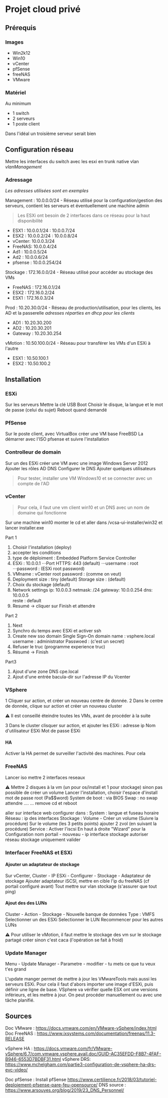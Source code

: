 # Projet cloud privé

## Prérequis

### Images

- Win2k12
- Win10
- vCenter
- pfSense
- freeNAS
- VMware

### Matériel

Au minimum
- 1 switch
- 2 serveurs
- 1 poste client

Dans l'idéal un troisième serveur serait bien

## Configuration réseau

Mettre les interfaces du switch avec les esxi en trunk native vlan *vlanManagement*

### Adressage

*Les adresses utilisées sont en exemples* 

Management : 10.0.0.0/24 - Réseau utilisé pour la configuration/gestion des serveurs, contient les serveurs et éventuellement une machine admin 
> Les ESXi ont besoin de 2 interfaces dans ce réseau pour la haut disponibilité
- ESX1 : 10.0.0.1/24
	: 10.0.0.7/24
- ESX2 : 10.0.0.2/24
	: 10.0.0.8/24
- vCenter: 10.0.0.3/24
- FreeNAS: 10.0.0.4/24
- Ad1	 : 10.0.0.5/24
- Ad2    : 10.0.0.6/24
- pfsense : 10.0.0.254/24

Stockage : 172.16.0.0/24 - Réseau utilisé pour accéder au stockage des VMs 
- FreeNAS : 172.16.0.1/24
- ESX2   : 172.16.0.2/24
- ESX1	  : 172.16.0.3/24

Prod : 10.20.30.0/24 - Réseau de production/utilisation, pour les clients, les AD et la passerelle
*adresses réparties en dhcp pour les clients*
- AD1	: 10.20.30.200
- AD2	: 10.20.30.201
- Gateway : 10.20.30.254

vMotion : 10.50.100.0/24 - Réseau pour transférer les VMs d'un ESXi à l'autre
- ESX1	: 10.50.100.1
- ESX2 : 10.50.100.2

## Installation

### ESXi

Sur les serveurs
Mettre la clé USB
Boot
Choisir le disque, la langue et le mot de passe (celui du sujet)
Reboot quand demandé

### PfSense

Sur le poste client, avec VirtualBox créer une VM base FreeBSD
La démarrer avec l'ISO pfsense et suivre l'installation

### Controlleur de domain

Sur un des ESXi créer une VM avec une image Windows Server 2012
Ajouter les rôles AD DNS 
Configurer le DNS
Ajouter quelques utilisateurs

> Pour tester, installer une VM Windows10 et se connecter avec un compte de l'AD

### vCenter

> Pour cela, il faut une vm client win10 et un DNS avec un nom de domaine qui fonctionne

Sur une machine win10 monter le cd et aller dans /vcsa-ui-installer/win32 et lancer installer.exe

Part 1 
  
1. Choisir l'installation (deploy)
2. accepter les conditions
3. type de déploiment : Embedded Platform Service Controller
4. ESXi : 10.0.0.1
⋅⋅⋅Port HTTPS: 443 (default)
⋅⋅⋅username : root
⋅⋅⋅password : (ESXi root password)
5. VMname : vCenter
      root password : (comme on veut)
6. Deployment size : tiny (default)
      Storage size : (default)
7. Choix du stockage (default)
8. Network settings
      ip: 10.0.0.3
      netmask: /24
      gateway: 10.0.0.254
      dns: 10.0.0.5    
      reste : default    
9. Resumé -> cliquer sur Finish et attendre

Part 2

1. Next
2. Synchro du temps avec ESXi et activer ssh
3. Create new sso domain
    Single Sign-On domain name : vsphere.local
    username : administrator
    Passwoed : (c'est un secret)
4. Refuser le truc (programme experience truc)
5. Résumé -> Finish

Part3

1. Ajout d'une zone DNS cpe.local
2. Ajout d'une entrée bacula-dir sur l'adresse IP du Vcenter

### VSphere

1 Cliquer sur action, et créer un nouveau centre de donnée.
2 Dans le centre de donnée, clique sur action et créer un nouveau cluster

:warning: Il est conseillé éteindre toutes les VMs, avant de procéder à la suite

3 Dans le cluster clisquer sur action, et ajouter les ESXi :
  adresse ip
  Nom d'utilisateur ESXi
  Mot de passe ESXi
  
#### HA
  Activer la HA permet de surveiller l'activité des machines. Pour cela 

### FreeNAS

Lancer iso
mettre 2 interfaces reseaux

:warning: Mettre 2 disques à la vm (un pour os/install et 1 pour stockage) sinon pas possible de créer un volume
Lancer l'installation, choisir l'espace d'install
mot de passe root (Pa$$word)
System de boot : via BIOS
Swap : no swap
attendre ....
...
remove cd et reboot

aller sur interface web
configurer dans :
  System : langue et fuseau horaire
  Réseau : ip des interfaces
  Stockage : 
    Volume - Créer un volume (Suivre la procédure)
    Sur le volume (les 3 petits points) ajouter 2 zvol (en suivant la procédure)
  Service :
    Activer l'iscsi
    En haut à droite "Wizard" pour la Configuration
      nom
      portail - nouveau - ip interface stockage
      autoriser réseau stockage uniquement
      valider
      
### Interfacer FreeNAS et ESXi

#### Ajouter un adaptateur de stockage

Sur vCenter, Cluster - IP ESXi - Configurer - Stockage - Adaptateur de stockage
Ajouter adaptateur iSCSI, mettre en cible l'ip du freeNAS (cf portail configuré avant)
Tout mettre sur vlan stockage (s'assurer que tout ping)

#### Ajout des des LUNs

Cluster - Action - Stockage - Nouvelle banque de données
    Type : VMFS
Selectionner un des ESXi
Selectionner le LUN 
Recommencer pour les autres LUNs

:warning: Pour utiliser le vMotion, il faut mettre le stockage des vm sur le stockage partagé créer sinon c'est caca (l'opération se fait à froid)

### Update Manager
Menu - Update Manager - Parametre - modifier - tu mets ce que tu veux t'es grand

L'update manger permet de mettre à jour les VMwareTools mais aussi les serveurs ESXi.
Pour cela il faut d'abors importer une image d'ESXi, puis définir une ligne de base.
VSphere va vérifier quelle ESX ont une versions inférieurs, et les mettre à jour.
On peut procéder manuellement ou avec une tâche planifié.

## Sources


Doc VMware : https://docs.vmware.com/en/VMware-vSphere/index.html
Doc FreeNAS : https://www.ixsystems.com/documentation/freenas/11.3-RELEASE

vSphere HA : https://docs.vmware.com/fr/VMware-vSphere/6.7/com.vmware.vsphere.avail.doc/GUID-AC35EFDD-F8B7-4FAF-B946-6553D7BDBF31.html
vSphere DRS: https://www.mchelgham.com/partie3-configuration-de-vsphere-ha-drs-evc-video/

Doc pfSense : 
    Install pfSense https://www.certilience.fr/2018/03/tutoriel-deploiement-pfsense-pare-feu-opensource/
    DNS source : https://www.arsouyes.org/blog/2019/23_DNS_Personnel/